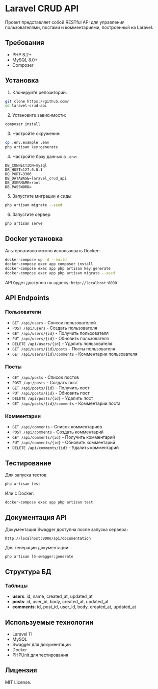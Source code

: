 # Laravel CRUD API

Проект представляет собой RESTful API для управления пользователями, постами и комментариями, построенный на Laravel.

## Требования

- PHP 8.2+
- MySQL 8.0+
- Composer

## Установка

1. Клонируйте репозиторий:
```bash
git clone https://github.com/
cd laravel-crud-api
```

2. Установите зависимости:
```bash
composer install
```

3. Настройте окружение:
```bash
cp .env.example .env
php artisan key:generate
```

4. Настройте базу данных в `.env`:
```env
DB_CONNECTION=mysql
DB_HOST=127.0.0.1
DB_PORT=3306
DB_DATABASE=laravel_crud_api
DB_USERNAME=root
DB_PASSWORD=
```

5. Запустите миграции и сиды:
```bash
php artisan migrate --seed
```

6. Запустите сервер:
```bash
php artisan serve
```

## Docker установка

Альтернативно можно использовать Docker:

```bash
docker-compose up -d --build
docker-compose exec app composer install
docker-compose exec app php artisan key:generate
docker-compose exec app php artisan migrate --seed
```

API будет доступно по адресу: `http://localhost:8000`

## API Endpoints

### Пользователи
- `GET /api/users` - Список пользователей
- `POST /api/users` - Создать пользователя
- `GET /api/users/{id}` - Получить пользователя
- `PUT /api/users/{id}` - Обновить пользователя
- `DELETE /api/users/{id}` - Удалить пользователя
- `GET /api/users/{id}/posts` - Посты пользователя
- `GET /api/users/{id}/comments` - Комментарии пользователя

### Посты
- `GET /api/posts` - Список постов
- `POST /api/posts` - Создать пост
- `GET /api/posts/{id}` - Получить пост
- `PUT /api/posts/{id}` - Обновить пост
- `DELETE /api/posts/{id}` - Удалить пост
- `GET /api/posts/{id}/comments` - Комментарии поста

### Комментарии
- `GET /api/comments` - Список комментариев
- `POST /api/comments` - Создать комментарий
- `GET /api/comments/{id}` - Получить комментарий
- `PUT /api/comments/{id}` - Обновить комментарий
- `DELETE /api/comments/{id}` - Удалить комментарий

## Тестирование

Для запуска тестов:

```bash
php artisan test
```

Или с Docker:
```bash
docker-compose exec app php artisan test
```

## Документация API

Документация Swagger доступна после запуска сервера:
```
http://localhost:8000/api/documentation
```

Для генерации документации:
```bash
php artisan l5-swagger:generate
```

## Структура БД

### Таблицы
- **users**: id, name, created_at, updated_at
- **posts**: id, user_id, body, created_at, updated_at
- **comments**: id, post_id, user_id, body, created_at, updated_at

## Используемые технологии

- Laravel 11
- MySQL
- Swagger для документации
- Docker
- PHPUnit для тестирования

## Лицензия

MIT License.